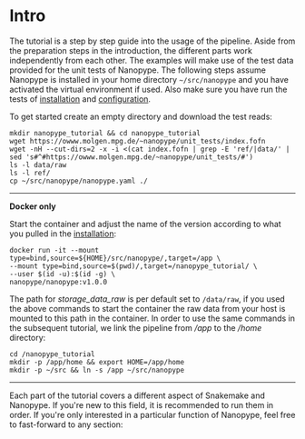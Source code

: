 # Intro

The tutorial is a step by step guide into the usage of the pipeline. Aside from the preparation steps in the introduction, the different parts work independently from each other. The examples will make use of the test data provided for the unit tests of Nanopype. The following steps assume Nanopype is installed in your home directory ```~/src/nanopype``` and you have activated the virtual environment if used. Also make sure you have run the tests of [installation](../installation/prerequisites.md) and [configuration](../installation/configuration.md).

To get started create an empty directory and download the test reads:

```
mkdir nanopype_tutorial && cd nanopype_tutorial
wget https://owww.molgen.mpg.de/~nanopype/unit_tests/index.fofn
wget -nH --cut-dirs=2 -x -i <(cat index.fofn | grep -E 'ref/|data/' | sed 's#^#https://owww.molgen.mpg.de/~nanopype/unit_tests/#')
ls -l data/raw
ls -l ref/
cp ~/src/nanopype/nanopype.yaml ./
```

***

**Docker only**

Start the container and adjust the name of the version according to what you pulled in the [installation](../installation/docker.md):

```
docker run -it --mount type=bind,source=${HOME}/src/nanopype/,target=/app \
--mount type=bind,source=$(pwd)/,target=/nanopype_tutorial/ \
--user $(id -u):$(id -g) \
nanopype/nanopype:v1.0.0
```

The path for *storage_data_raw* is per default set to ```/data/raw```, if you used the above commands to start the container the raw data from your host is mounted to this path in the container. In order to use the same commands in the subsequent tutorial, we link the pipeline from */app* to the */home* directory:

```
cd /nanopype_tutorial
mkdir -p /app/home && export HOME=/app/home
mkdir -p ~/src && ln -s /app ~/src/nanopype
```

***

Each part of the tutorial covers a different aspect of Snakemake and Nanopype. If you're new to this field, it is recommended to run them in order. If you're only interested in a particular function of Nanopype, feel free to fast-forward to any section:
